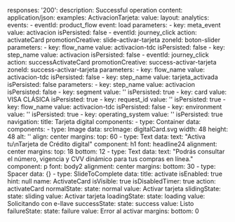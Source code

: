 responses:
  '200':
    description: Successful operation
    content:
      application/json:
        examples:
          ActivacionTarjeta:
            value:
              layout:
                analytics:
                  events:
                    - eventId: product_flow
                      event: load
                      parameters:
                        - key: meta_event
                          value: activacion
                          isPersisted: false
                    - eventId: journey_click
                      action: activateCard
                      promotionCreative: slide-activar-tarjeta
                      zoneId: boton-slider
                      parameters:
                        - key: flow_name
                          value: activacion-tdc
                          isPersisted: false
                        - key: step_name
                          value: activacion
                          isPersisted: false
                    - eventId: journey_click
                      action: successActivateCard
                      promotionCreative: success-activar-tarjeta
                      zoneId: success-activar-tarjeta
                      parameters:
                        - key: flow_name
                          value: activacion-tdc
                          isPersisted: false
                        - key: step_name
                          value: tarjeta_activada
                          isPersisted: false
                  parameters:
                    - key: step_name
                      value: activacion
                      isPersisted: false
                    - key: segment
                      value: ''
                      isPersisted: true
                    - key: card
                      value: VISA CLÁSICA
                      isPersisted: true
                    - key: request_id
                      value: ''
                      isPersisted: true
                    - key: flow_name
                      value: activacion-tdc
                      isPersisted: false
                    - key: environment
                      value: ''
                      isPersisted: true
                    - key: operating_system
                      value: ''
                      isPersisted: true
                navigation:
                  title: Tarjeta digital
                components:
                  - type: Container
                    data:
                      components:
                        - type: Image
                          data:
                            srcImage: digitalCard.svg
                            width: 48
                            height: 48
                            alt: ''
                            align: center
                            margins:
                              top: 60
                        - type: Text
                          data:
                            text: "Activa tu\nTarjeta de Crédito digital"
                            component: h1
                            font: headline24
                            alignment: center
                            margins:
                              top: 18
                              bottom: 12
                        - type: Text
                          data:
                            text: "Podrás consultar el número, vigencia y CVV dinámico para tus compras en línea."
                            component: p
                            font: body2
                            alignment: center
                            margins:
                              bottom: 30
                        - type: Spacer
                          data: {}
                        - type: SlideToComplete
                          data:
                            title: activate
                            isEnabled: true
                            hint: null
                            name: ActivateCard
                            isVisible: true
                            isDisabledTimer: true
                            action: activateCard
                            normalState:
                              state: normal
                              value: Activar tarjeta
                            slidingState:
                              state: sliding
                              value: Activar tarjeta
                            loadingState:
                              state: loading
                              value: Solicitando con e-llave
                            successState:
                              state: success
                              value: Listo
                            failureState:
                              state: failure
                              value: Error al activar
                          margins:
                            bottom: 0

